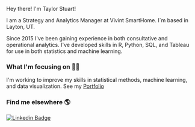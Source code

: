 Hey there! I'm Taylor Stuart!

I am a Strategy and Analytics Manager at Vivint SmartHome. I´m based in Layton, UT.

Since 2015 I've been gaining experience in both consultative and operational analytics. I've developed skills in R, Python, SQL, and Tableau for use in both statistics and machine learning.

### What I'm focusing on 👨‍💻

I'm working to improve my skills in statistical methods, machine learning, and data visualization. See my [Portfolio](https://tstuart8.github.io)

### Find me elsewhere 🌎

[![Linkedin Badge](https://img.shields.io/badge/-LinkedIn-blue?style=flat-square&logo=Linkedin&logoColor=white&link=https://www.linkedin.com/in/taylor-stuart-8a00ba74/)](https://www.linkedin.com/in/taylor-stuart-8a00ba74/) 
